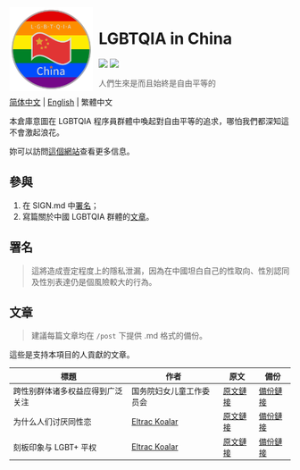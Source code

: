 <img width="150" height="150" align="left" style="float: left; margin: 0 10px 0 0;" alt="LGBT-CN logo" src="https://github.com/LGBT-CN/logo/raw/master/LGBTQIA-China.png">

# LGBTQIA in China

[![](https://img.shields.io/badge/Support-LGBTQIA-FF0000?style=flat-square)](https://git.io/JfJiO)
[![](https://img.shields.io/badge/Telegram-LGBTCN-FFA500.svg?style=flat-square)](https://t.me/LGBTCN)
> 人們生來是而且始終是自由平等的

[简体中文](README.md) | [English](README.EN.md) | 繁體中文

本倉庫意圖在 LGBTQIA 程序員群體中喚起對自由平等的追求，哪怕我們都深知這不會激起浪花。

妳可以訪問[這個網站](https://cnlgbt.org/traditional-chinese.html)查看更多信息。

## 參與

1. 在 SIGN.md 中[署名](README.ZH.md#署名)；
2. 寫篇關於中國 LGBTQIA 群體的[文章](README.ZH.md#文章)。

## 署名

> 這將造成壹定程度上的隱私泄漏，因為在中國坦白自己的性取向、性別認同及性別表達仍是個風險較大的行為。



## 文章

> 建議每篇文章均在 `/post` 下提供 .md 格式的備份。

這些是支持本項目的人貢獻的文章。

| 標題 | 作者 | 原文 | 備份 |
| -- | -- | -- | -- |
|跨性别群体诸多权益应得到广泛关注|国务院妇女儿童工作委员会|[原文鏈接](http://www.nwccw.gov.cn/2018-08/14/content_218467.htm)|[備份鏈接](/post/跨性别群体诸多权益应得到广泛关注.md)|
|为什么人们讨厌同性恋|[Eltrac Koalar](https://github.com/BigCoke233)|[原文鏈接](https://blog.guhub.cn/p/why-hate-homosexuality.html)|[備份鏈接](/post/why-hate-homosexuality.md)|
|刻板印象与 LGBT+ 平权|[Eltrac Koalar](https://github.com/BigCoke233)|[原文鏈接](https://blog.guhub.cn/p/lgbt-pride.html)|[備份鏈接](/post/lgbt-pride-by-eltrac.md)|

